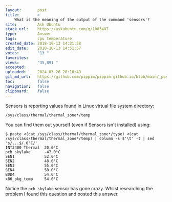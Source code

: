```yaml
---
layout:       post
title:        >
    What is the meaning of the output of the command 'sensors'?
site:         Ask Ubuntu
stack_url:    https://askubuntu.com/q/1083487
type:         Answer
tags:         cpu temperature
created_date: 2018-10-13 14:31:58
edit_date:    2018-10-13 14:51:57
votes:        "13 "
favorites:    
views:        "35,891 "
accepted:     
uploaded:     2024-03-26 20:16:49
git_md_url:   https://github.com/pippim/pippim.github.io/blob/main/_posts/2018/2018-10-13-What-is-the-meaning-of-the-output-of-the-command-_sensors__.md
toc:          false
navigation:   false
clipboard:    false
---
```


Sensors is reporting values found in Linux virtual file system directory:

``` 
/sys/class/thermal/thermal_zone*/temp
```

You can find them out yourself (even if Sensors isn't installed) using:

``` 
$ paste <(cat /sys/class/thermal/thermal_zone*/type) <(cat /sys/class/thermal/thermal_zone*/temp) | column -s $'\t' -t | sed 's/...$/.0°C/'
INT3400 Thermal  20.0°C
pch_skylake      -47.0°C
SEN1             52.0°C
SEN2             48.0°C
SEN3             55.0°C
SEN4             58.0°C
B0D4             54.0°C
x86_pkg_temp     54.0°C
```

Notice the `pch_skylake` sensor has gone crazy. Whilst researching the problem I found this question and posted this answer.

